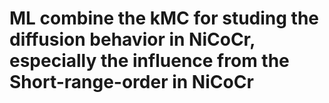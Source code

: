 # ML combine the kMC for studing the diffusion behavior in NiCoCr, especially the influence from the Short-range-order in NiCoCr
